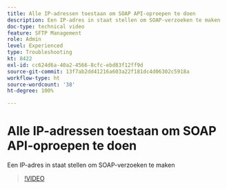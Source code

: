 ```yaml
---
title: Alle IP-adressen toestaan om SOAP API-oproepen te doen
description: Een IP-adres in staat stellen om SOAP-verzoeken te maken
doc-type: technical video
feature: SFTP Management
role: Admin
level: Experienced
type: Troubleshooting
kt: 8422
exl-id: cc624d6a-40a2-4566-8cfc-ebd83f12ff9d
source-git-commit: 13f7ab2dd41216a603a22f181dc4d06302c5918a
workflow-type: ht
source-wordcount: '38'
ht-degree: 100%

---
```


# Alle IP-adressen toestaan om SOAP API-oproepen te doen

Een IP-adres in staat stellen om SOAP-verzoeken te maken

>[!VIDEO](https://video.tv.adobe.com/v/335978?quality=12&learn=on)
